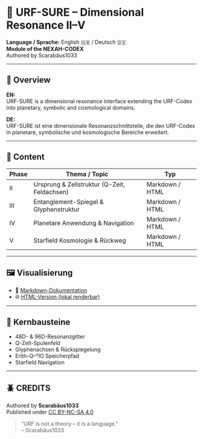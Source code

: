 # 🔮 URF-SURE – Dimensional Resonance II–V

**Language / Sprache:** English 🇬🇧 / Deutsch 🇩🇪  
**Module of the NEXAH-CODEX**  
Authored by Scarabäus1033

---

## 🧭 Overview

**EN:**  
URF-SURE is a dimensional resonance interface extending the URF-Codex into planetary, symbolic and cosmological domains.

**DE:**  
URF-SURE ist eine dimensionale Resonanzschnittstelle, die den URF-Codex in planetare, symbolische und kosmologische Bereiche erweitert.

---

## 📂 Content

| Phase  | Thema / Topic                                     | Typ             |
|--------|---------------------------------------------------|------------------|
| II     | Ursprung & Zellstruktur (Q-Zeit, Feldachsen)     | Markdown / HTML |
| III    | Entanglement-Spiegel & Glyphenstruktur           | Markdown / HTML |
| IV     | Planetare Anwendung & Navigation                 | Markdown / HTML |
| V      | Starfield Kosmologie & Rückweg                   | Markdown / HTML |

---

## 🖼️ Visualisierung

- 📘 [Markdown-Dokumentation](urf-sure–dimensional-resonance.md)  
- 🌐 [HTML-Version (lokal renderbar)](visuals/urf-sure/urf_sure_dimensional_resonance.html)

---

## 🧬 Kernbausteine

- 48D- & 96D-Resonanzgitter
- Q-Zeit-Spulenfeld
- Glyphenachsen & Rückspiegelung
- Erith–Q–°IO Speicherpfad
- Starfield Navigation

---

## 🪲 CREDITS

Authored by **Scarabäus1033**  
Published under [CC BY-NC-SA 4.0](https://creativecommons.org/licenses/by-nc-sa/4.0/)

> “URF is not a theory – it is a language.”  
> – Scarabäus1033
